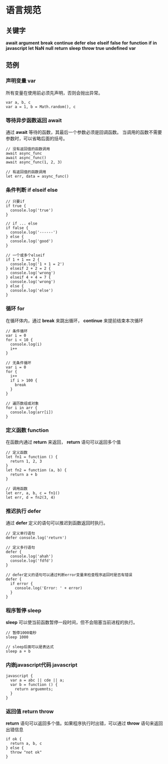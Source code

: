 语言规范
===============

## 关键字

__await__
__argument__
__break__
__continue__
__defer__
__else__
__elseif__
__false__
__for__
__function__
__if__
__in__
__javascript__
__let__
__NaN__
__null__
__return__
__sleep__
__throw__
__true__
__undefined__
__var__


## 范例

### 声明变量 var

所有变量在使用前必须先声明，否则会抛出异常。

```
var a, b, c
var a = 1, b = Math.random(), c
```

### 等待异步函数返回  await

通过 __await__ 等待的函数，其最后一个参数必须是回调函数。
当调用的函数不需要参数时，可以省略后面的括号。

```
// 没有返回值的函数调用
await async_func
await async_func()
await async_func(1, 2, 3)

// 有返回值的函数调用
let err, data = async_func()
```

### 条件判断 if elseif else

```
// 只要if
if true {
  console.log('true')
}

// if ... else
if false {
  console.log('------')
} else {
  console.log('good')
}

// 一个或多个elseif
if 1 + 1 == 2 {
  console.log('1 + 1 = 2')
} elseif 2 + 2 = 2 {
  console.log('wrong')
} elseif 4 + 4 = 7 {
  console.log('wrong')
} else {
  console.log('else')
}
```

### 循环 for

在循环体内，通过 __break__ 来跳出循环， __continue__ 来提前结束本次循环

```
// 条件循环
var i = 0
for i < 10 {
  console.log(i)
  i++
}

// 无条件循环
var i = 0
for {
  i++
  if i > 100 {
    break
  }
}

// 遍历数组或对象
for i in arr {
  console.log(arr[i])
}
```

### 定义函数 function

在函数内通过 __return__ 来返回， __return__ 语句可以返回多个值

```
// 定义函数
let fn1 = function () {
  return 1, 2, 3
}
let fn2 = function (a, b) {
  return a + b
}

// 调用函数
let err, a, b, c = fn1()
let err, d = fn2(3, 4)
```

### 推迟执行 defer

通过 __defer__ 定义的语句可以推迟到函数返回时执行。

```
// 定义单行语句
defer console.log('return')

// 定义多行语句
defer {
  console.log('ahah')
  console.log('fdfd')
}

// defer定义的语句可以通过判断error变量来检查程序返回时是否有错误
defer {
  if error {
    console.log('Error: ' + error)
  }
}
```

### 程序暂停 sleep

__sleep__ 可以使当前函数暂停一段时间，但不会阻塞当前进程的执行。

```
// 暂停1000毫秒
sleep 1000

// sleep后面可以是表达式
sleep a + b
```

### 内嵌javascript代码 javascript

```
javascript {
  var a = abc || cde || a;
  var b = function () {
    return arguemnts;
  }
}
```

### 返回值 return throw

__return__ 语句可以返回多个值。如果程序执行时出错，可以通过 __throw__ 语句来返回出错信息

```
if ok {
  return a, b, c
} else {
  throw "not ok"
}
```

